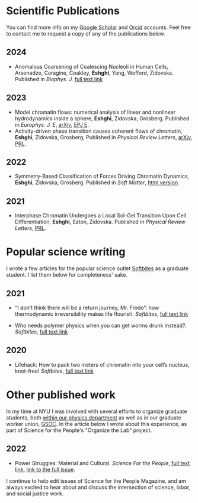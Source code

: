 # Scientific Publications

You can find more info on my [Google Scholar](https://scholar.google.com/citations?user=DnLtmq0AAAAJ&hl=en) and [Orcid](https://orcid.org/0000-0002-4527-7578) accounts. Feel free to contact me to request a copy of any of the publications below.

## 2024

- Anomalous Coarsening of Coalescing Nucleoli in Human Cells, Arsenadze, Caragine, Coakley, **Eshghi**, Yang, Wofford, Zidovska. Published in *Biophys. J.*  [full text link](https://www.cell.com/biophysj/fulltext/S0006-3495(24)00006-7)

## 2023

- Model chromatin flows: numerical analysis of linear and nonlinear hydrodynamics inside a sphere, **Eshghi**, Zidovska, Grosberg. Published in *Europhys. J. E*, [arXiv](https://arxiv.org/abs/2305.02411), [EPJ E](https://link.springer.com/article/10.1140/epje/s10189-023-00327-1).
- Activity-driven phase transition causes coherent flows of chromatin, **Eshghi**, Zidovska, Grosberg, Published in *Physical Review Letters*, [arXiv](https://arxiv.org/abs/2305.01052), [PRL](https://journals.aps.org/prl/abstract/10.1103/PhysRevLett.131.048401).

## 2022

- Symmetry-Based Classification of Forces Driving Chromatin Dynamics, **Eshghi**, Zidovska, Grosberg. Published in *Soft Matter*, [html version](https://pubs.rsc.org/en/content/articlehtml/2022/sm/d2sm00840h).

## 2021

- Interphase Chromatin Undergoes a Local Sol-Gel Transition Upon Cell Differentiation, **Eshghi**, Eaton, Zidovska. Published in *Physical Review Letters*, [PRL](https://journals.aps.org/prl/pdf/10.1103/PhysRevLett.126.228101). 

# Popular science writing

I wrote a few articles for the popular science outlet [Softbites](https://softbites.org/author/ieshghi/) as a graduate student. I list them below for completeness' sake.

## 2021

- “I don’t think there will be a return journey, Mr. Frodo”: how thermodynamic irreversibility makes life flourish. *Softbites*, [full text link](https://softbites.org/2021/03/10/thermodynamic-irreversibility-origin-of-life/)

- Who needs polymer physics when you can get worms drunk instead?. *Softbites*, [full text link](https://softbites.org/2020/12/07/study-polymer-physics-with-drunk-worms/)

## 2020

- Lifehack: How to pack two meters of chromatin into your cell’s nucleus, knot-free! *Softbites*, [full text link](https://softbites.org/2020/08/26/chromatin-fractal-globule/)

# Other published work

In my time at NYU I was involved with several efforts to organize graduate students, both [within our physics department](https://physics.nyu.edu/gphorce/) as well as in our graduate worker union, [GSOC](https://makingabetternyu.org/). In the article below I wrote about this experience, as part of Science for the People's "Organize the Lab" project.

## 2022

- Power Struggles: Material and Cultural. *Science For the People*, [full text link](https://magazine.scienceforthepeople.org/labor-special-issue/power-struggles/), [link to the full issue](https://magazine.scienceforthepeople.org/organize-the-lab/).

I continue to help edit issues of Science for the People Magazine, and am always excited to hear about and discuss the intersection of science, labor, and social justice work.
